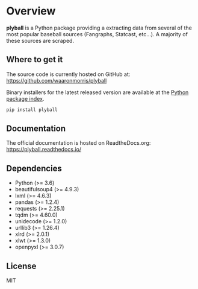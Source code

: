 # Overview
**plyball** is a Python package providing a extracting data from several of 
the most popular baseball sources (Fangraphs, Statcast, etc...). A majority 
of these sources are scraped. 

## Where to get it
The source code is currently hosted on GitHub at:
https://github.com/waaronmorris/plyball

Binary installers for the latest released version are available at the [Python
package index](https://pypi.org/project/plyball).

```sh
pip install plyball
```

## Documentation
The official documentation is hosted on ReadtheDocs.org: https://plyball.readthedocs.io/

## Dependencies
- Python (>= 3.6)
- beautifulsoup4 (>= 4.9.3)
- lxml (>= 4.6.3)
- pandas (>= 1.2.4)
- requests (>= 2.25.1)
- tqdm (>= 4.60.0)
- unidecode (>= 1.2.0)
- urllib3 (>= 1.26.4)
- xlrd (>= 2.0.1)
- xlwt (>= 1.3.0)
- openpyxl (>= 3.0.7)


## License
MIT